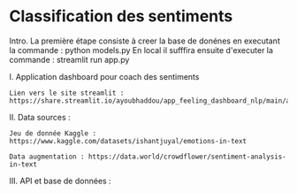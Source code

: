 # Classification des sentiments

Intro. 
La première étape consiste à creer la base de donénes en executant la commande : python models.py
En local il sufffira ensuite d'executer la commande : streamlit run app.py

I. Application dashboard pour coach des sentiments 

    Lien vers le site streamlit : https://share.streamlit.io/ayoubhaddou/app_feeling_dashboard_nlp/main/app.py


II. Data sources : 

    Jeu de donnée Kaggle :  https://www.kaggle.com/datasets/ishantjuyal/emotions-in-text

    Data augmentation : https://data.world/crowdflower/sentiment-analysis-in-text


III. API et base de données : 
